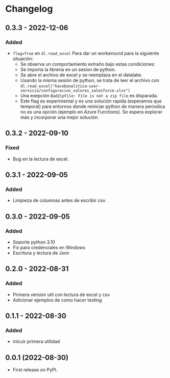 # Changelog

## 0.3.3 - 2022-12-06

### Added

- `flag=True` en `dl.read_excel` Para dar un workaround para la siguiente situación:
    - Se observa un comportamiento extraño bajo estas condiciones:
    - Se importa la libreria en un sesion de python.
    - Se abre el archivo de excel y se reemplaza en el datalake.
    - Usando la misma sesión de python, se trata de leer el archivo con `dl.read_excel("hacebanalitica-user-servicio/configuracion_valores_salesforce.xlsx")`
    - Una exepción `BadZipFile: File is not a zip file` es disparada.
    - Este flag es experimental y es una solución rapida (esperamos que temporal) para entornos donde reiniciar python de manera periodica no es una opción (ejemplo en Azure Functions). Se espera explorar más y incorporar una mejor solución.


## 0.3.2 - 2022-09-10

### Fixed

- Bug en la lectura de excel.


## 0.3.1 - 2022-09-05

### Added

- Limpieza de columnas antes de escribir csv.


## 0.3.0 - 2022-09-05

### Added

- Soporte python 3.10
- Fix para credenciales en Windows
- Escritura y lectura de Json

## 0.2.0 - 2022-08-31

### Added

- Primera version util con lectura de excel y csv
- Adicionar ejemplos de como hacer testing


## 0.1.1 - 2022-08-30

### Added

- inlcuir primera utilidad

## 0.0.1 (2022-08-30)

* First release on PyPI.
